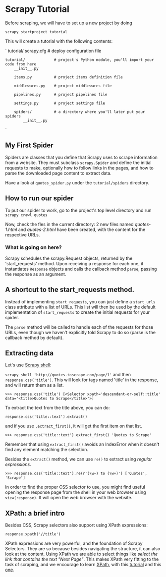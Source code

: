 # Scrapy Tutorial
Before scraping, we will have to set up a new project by doing

`scrapy startproject tutorial`


This will create a tutorial with the following contents:

`
tutorial/
    scrapy.cfg            # deploy configuration file

    tutorial/             # project's Python module, you'll import your code from here
        __init__.py

        items.py          # project items definition file

        middlewares.py    # project middlewares file

        pipelines.py      # project pipelines file

        settings.py       # project settings file

        spiders/          # a directory where you'll later put your spiders
            __init__.py
`

## My First Spider
Spiders are classes that you define that Scrapy uses to scrape information from a website. They must subclass `scrapy.Spider` and define the initial requests to make, optionally how to follow links in the pages, and how to parse the downloaded page content to extract data.

Have a look at `quotes_spider.py` under the `tutorial/spiders` directory.

## How to run our spider

To put our spider to work, go to the project's top level directory and run
`scrapy crawl quotes`

Now, check the fles in the current directory: 2 new files named *quotes-1.html* and *quotes-2.html* have been created, with the content for the respective URLs.

### What is going on here?
Scrapy schedules the scrapy.Request objects, returned by the 'start_requests' method. Upon receiving a response for each one, it instantiates `Response` objects and calls the callback method `parse`, passing the response as an argument.

## A shortcut to the start_requests method.
Instead of implementing `start_requests`, you can just define a `start_urls` class attribute with a list of URLs. This list will then be used by the default implementation of `start_requests` to create the initial requests for your spider.

The `parse` method will be called to handle each of the requests for those URLs, even though we haven't explicitly told Scrapy to do so (parse is the callback method by default).

## Extracting data

Let's use [Scrapy shell](https://doc.scrapy.org/en/latest/topics/shell.html#topics-shell):

`scrapy shell 'http://quotes.toscrape.com/page/1'` and then `response.css('title')`. This will look for tags named 'title' in the response, and will return them as a list.

`>>> response.css('title')
[<Selector xpath='descendant-or-self::title' data='<title>Quotes to Scrape</title>'>]`

To extract the text from the title above, you can do:

`response.css('title::text').extract()`

and if you use `.extract_first()`, it will get the first item on that list.

`>>> response.css('title::text').extract_first()
'Quotes to Scrape'`

Remember that using `extract_first()` avoids an IndexError when it doesn't find any element matching the selection.

Besides the `extract()` method, we can use `re()` to extract using *regular expressions*.

`>>> response.css('title::text').re(r'(\w+) to (\w+)')
['Quotes', 'Scrape']`

In order to find the proper CSS selector to use, you might find useful opening the response page from the shell in your web browser using `view(response)`. It will open the web browser with the website.

## XPath: a brief intro
Besides CSS, Scrapy selectors also support using XPath expressions:

`response.xpath('//title')`

XPath expressions are very powerful, and the foundation of Scrapy Selectors. They are so because besides navigating the structure, it can also look at the content. Using XPath we are able to select things like *select the link that contains the text "Next Page"*. This makes XPath very fitting to the task of scraping, and we encourage to learn [XPath](https://doc.scrapy.org/en/latest/topics/selectors.html#topics-selectors), with this [tutorial](http://zvon.org/comp/r/tut-XPath_1.html) and this [one](http://plasmasturm.org/log/xpath101/).
